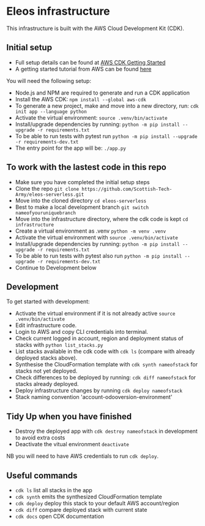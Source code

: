 
# Eleos infrastructure

This infrastructure is built with the AWS Cloud Development Kit (CDK).

## Initial setup

 * Full setup details can be found at [AWS CDK Getting Started](https://docs.aws.amazon.com/cdk/v2/guide/getting_started.html)
 * A getting started tutorial from AWS can be found [here](https://aws.amazon.com/getting-started/guides/setup-cdk/)

You will need the following setup:

 * Node.js and NPM are required to generate and run a CDK application
 * Install the AWS CDK: `npm install --global aws-cdk`
 * To generate a new project, make and move into a new directory, run: `cdk init app --language python`
 * Activate the virtual environment: `source .venv/bin/activate`
 * Install/upgrade dependencies by running: `python -m pip install --upgrade -r requirements.txt`
 * To be able to run tests with pytest run `python -m pip install --upgrade -r requirements-dev.txt`
 * The entry point for the app will be: `./app.py`

## To work with the lastest code in this repo
 * Make sure you have completed the initial setup steps
 * Clone the repo `git clone https://github.com/Scottish-Tech-Army/eleos-serverless.git`
 * Move into the cloned directory `cd eleos-serverless`
 * Best to make a local development branch `git switch nameofyouruniquebranch`
 * Move into the infrastructure directory, where the cdk code is kept `cd infrastructure`
 * Create a virtual environment as .venv `python -m venv .venv`
 * Activate the virtual environment with `source .venv/bin/activate`
 * Install/upgrade dependencies by running: `python -m pip install --upgrade -r requirements.txt`
 * To be able to run tests with pytest also run `python -m pip install --upgrade -r requirements-dev.txt`
 * Continue to Development below

## Development

To get started with development:

 * Activate the virtual environment if it is not already active `source .venv/bin/activate`
 * Edit infrastructure code.
 * Login to AWS and copy CLI credentials into terminal.
 * Check current logged in account, region and deployment status of stacks with `python list_stacks.py`
 * List stacks available in the cdk code with `cdk ls` (compare with already deployed stacks above).
 * Synthesise the CloudFormation template with `cdk synth nameofstack` for stacks not yet deployed.
 * Check differences to be deployed by running: `cdk diff nameofstack` for stacks already deployed.
 * Deploy infrastructure changes by running `cdk deploy nameofstack`
 * Stack naming convention 'account-odooversion-environment'

## Tidy Up when you have finished
 * Destroy the deployed app with `cdk destroy nameofstack` in development to avoid extra costs
 * Deactivate the vitual environment `deactivate`

NB you will need to have AWS credentials to run `cdk deploy`.

## Useful commands

 * `cdk ls`          list all stacks in the app
 * `cdk synth`       emits the synthesized CloudFormation template
 * `cdk deploy`      deploy this stack to your default AWS account/region
 * `cdk diff`        compare deployed stack with current state
 * `cdk docs`        open CDK documentation
